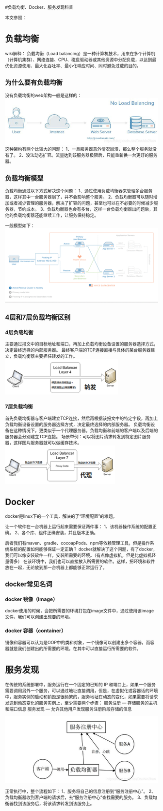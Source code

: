 #负载均衡、Docker、服务发现科普
>  
 本文参照：     


# 负载均衡

>  
 wiki解释： 负载均衡（Load balancing）是一种计算机技术，用来在多个计算机（计算机集群）、网络连接、CPU、磁盘驱动器或其他资源中分配负载，以达到最优化资源使用、最大化吞吐率、最小化响应时间、同时避免过载的目的。 


## 为什么要有负载均衡

没有负载均衡的web架构一般是这样的： <img src="https://raw.githubusercontent.com/Double2hao/xujiajia_blog/main/img/16210039206930.png" alt="在这里插入图片描述"> 这种架构有两个比较大的问题： 1、一旦服务器意外情况崩溃，那么整个服务就没有了。 2、没法动态扩容。流量达到该服务器极限后，只能重新换一台更好的服务器。

## 负载均衡模型

负载均衡通过以下方式解决这个问题： 1、通过使用负载均衡器来管理多台服务器，这样其中一台服务器崩了，并不会影响整个服务。 2、负载均衡器可以随时增加或者减少管理的服务器，解决了扩容的问题，甚至也可以在不必要的时候减少服务器，节约成本。 3、负载均衡器也会有多台，这样一台负载均衡器出问题后，其他的负载均衡器还能继续工作，让服务保持稳定。

一般模型如下： <img src="https://raw.githubusercontent.com/Double2hao/xujiajia_blog/main/img/16210039207841.png" alt="在这里插入图片描述">

## 4层和7层负载均衡区别

### 4层负载均衡

主要通过报文中的目标地址和端口，再加上负载均衡设备设置的服务器选择方式，决定最终选择的内部服务器。 最终客户端的TCP连接直接与具体的某台服务器建立，负载均衡器主要担任转发的工作。 <img src="https://raw.githubusercontent.com/Double2hao/xujiajia_blog/main/img/16210039211002.png" alt="在这里插入图片描述">

### 7层负载均衡

首先负载均衡器与客户端建立TCP连接，然后再根据该报文中的特定字段，再加上负载均衡设备设置的服务器选择方式，决定最终选择的内部服务器。 负载均衡设备在这种情况下，更类似于一个代理服务器。负载均衡和前端的客户端以及后端的服务器会分别建立TCP连接。 场景举例：可以将图片请求转发到特定图片服务器，这样图片服务器就可以做缓存技术。 <img src="https://raw.githubusercontent.com/Double2hao/xujiajia_blog/main/img/16210039211523.png" alt="在这里插入图片描述">

# Docker

docker是linux下的一个工具，解决的了“环境配置”的难题。

让一个软件在一台机器上运行起来需要保证两件事： 1、该机器操作系统的配置正确。 2、各个库、组件正确安装，并且版本正确。

后者我们有maven、gradle、cocoapPods、npm等依赖管理工具，但是操作系统系统的配置如何能够保证一定正确？ docker就解决了这个问题，有了docker，我们可以像安装软件一样，安装所需要的环境。（有点像虚拟机，但是比虚拟机轻量得多） 在该环境中，我们也可以直接放入所需要的软件。这样，把环境和软件放在一起，无论放到那一台机器上都能够正常运行了。

## docker常见名词

### docker 镜像（Image）

docker使用的时候，会把所需要的环境打包在image文件中，通过使用该image文件，我们可以创建出想要的环境。

### docker 容器（container）

镜像和容器可以认为是OOP中的类和对象，一个镜像可以创建出多个容器，而容器就是我们创建出的所需要的环境，在其中可以直接运行所需要的软件。

# 服务发现

在传统的系统部署中，服务运行在一个固定的已知的 IP 和端口上，如果一个服务需要调用另外一个服务，可以通过地址直接调用，但是，在虚拟化或容器话的环境中，服务实例的启动和销毁是很频繁的，服务地址在动态的变化，如果需要将请求发送到动态变化的服务实例上，至少需要两个步骤： 服务注册 — 存储服务的主机和端口信息 服务发现 — 允许其他用户发现服务注册阶段存储的信息

<img src="https://raw.githubusercontent.com/Double2hao/xujiajia_blog/main/img/16210039213134.png" alt="在这里插入图片描述">

正常执行中，整个流程如下： 1、服务将自己的信息注册到“服务注册中心”。 2、负载均衡器收到客户端的请求后，去“服务注册中心”查找需要的服务。 3、负载均衡器找到该服务后，将该请求转发到该服务上。
